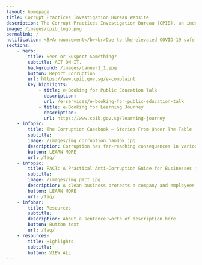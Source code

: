 ```yaml
---
layout: homepage
title: Corrupt Practices Investigation Bureau Website
description: The Corrupt Practices Investigation Bureau (CPIB), an independent agency, is responsible for the investigation and prevention of corruption in Singapore.
image: /images/cpib_logo.png
permalink: /
notification: <B>Announcement</b><br>Due to the elevated COVID-19 safe distancing measures, the Corruption Reporting & Heritage Centre (CRHC) @ 247 Whitley Road will remain closed till further notice. The CPIB will still operate as usual. However, members of the public are strongly advised against visiting the CPIB headquarters during this time of elevated safe distancing measures.
sections:
    - hero:
        title: Seen or Suspect Something?
        subtitle: ACT ON IT.
        background: /images/banner1_1.jpg
        button: Report Corruption
        url: https://www.cpib.gov.sg/e-complaint
        key_highlights:
            - title: e-Booking for Public Education Talk
              description: 
              url: /e-services/e-booking-for-public-education-talk
            - title: e-Booking for Learning Journey
              description: 
              url: https://www.cpib.gov.sg/learning-journey
    - infopic:
        title: The Corruption Casebook – Stories From Under The Table
        subtitle: 
        image: /images/img_corruption_handbk.jpg
        description: Corruption has far-reaching consequences in various aspects of society. As part of CPIB’s prevention and outreach efforts, the CPIB has developed an e-Book titled "**The Corruption Casebook - Stories From Under The Table**" featuring stories on past cases of corruption.
        button: LEARN MORE
        url: /faq/
    - infopic:
        title: PACT: A Practical Anti-Corruption Guide for Businesses in Singapore
        subtitle: 
        image: /images/img_pact.jpg
        description: A clean business protects a company and employees from being caught in thorny and compromising situations. As part of the CPIB’s commitment to combat corruption in the private sector, we have developed **PACT: A Practical Anti-Corruption Guide for Businesses in Singapore** to help domestic business owners prevent corruption in their companies.
        button: LEARN MORE
        url: /faq/
    - infobar:
        title: Resources
        subtitle: 
        description: About a sentence worth of description here
        button: Button text
        url: /faq/
    - resources:
        title: Highlights
        subtitle: 
        button: VIEW ALL
---
```


